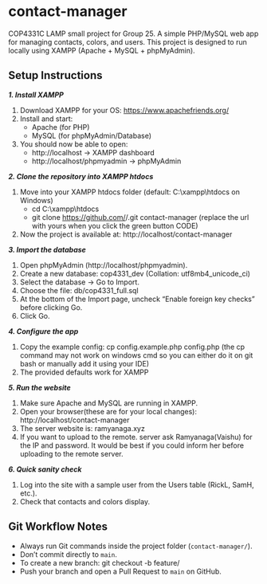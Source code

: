 # contact-manager
COP4331C LAMP small project for Group 25. A simple PHP/MySQL web app for managing contacts, colors, and users.
This project is designed to run locally using XAMPP (Apache + MySQL + phpMyAdmin).


## Setup Instructions

**_1. Install XAMPP_**
1) Download XAMPP for your OS: https://www.apachefriends.org/
2) Install and start:
    - Apache (for PHP)
    - MySQL (for phpMyAdmin/Database)
3) You should now be able to open:
    - http://localhost → XAMPP dashboard
    - http://localhost/phpmyadmin → phpMyAdmin


**_2. Clone the repository into XAMPP htdocs_**
1) Move into your XAMPP htdocs folder (default: C:\xampp\htdocs on Windows)
    - cd C:\xampp\htdocs
    - git clone https://github.com/<your-username>/<your-repo>.git contact-manager (replace the url with yours when you click the green button CODE)
2) Now the project is available at: http://localhost/contact-manager


**_3. Import the database_**
1) Open phpMyAdmin (http://localhost/phpmyadmin).
2) Create a new database: cop4331_dev (Collation: utf8mb4_unicode_ci)
3) Select the database → Go to Import.
4) Choose the file: db/cop4331_full.sql
5) At the bottom of the Import page, uncheck “Enable foreign key checks” before clicking Go.
6) Click Go.


**_4. Configure the app_**
1) Copy the example config: cp config.example.php config.php (the cp command may not work on windows cmd so you can either do it on git bash or manually add it using your IDE)
2) The provided defaults work for XAMPP


**_5. Run the website_**
1) Make sure Apache and MySQL are running in XAMPP.
2) Open your browser(these are for your local changes): http://localhost/contact-manager
3) The server website is: ramyanaga.xyz
4) If you want to upload to the remote. server ask Ramyanaga(Vaishu) for the IP and password. It would be best if you could inform her before uploading to the remote server.


**_6. Quick sanity check_**
1) Log into the site with a sample user from the Users table (RickL, SamH, etc.).
2) Check that contacts and colors display.


## Git Workflow Notes
- Always run Git commands inside the project folder (`contact-manager/`).
- Don’t commit directly to `main`.
- To create a new branch:
  git checkout -b feature/<your-feature-name>
- Push your branch and open a Pull Request to `main` on GitHub.
